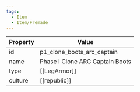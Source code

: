 ```yaml
---
tags:
  - Item
  - Item/Premade
---
```


| Property | Value                           |
| -------- | ------------------------------- |
| id       | p1_clone_boots_arc_captain      |
| name     | Phase I Clone ARC Captain Boots |
| type     | [[LegArmor]]                    |
| culture  | [[republic]]           |



